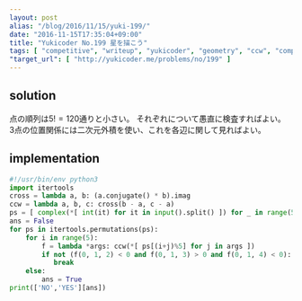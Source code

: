 ```yaml
---
layout: post
alias: "/blog/2016/11/15/yuki-199/"
date: "2016-11-15T17:35:04+09:00"
title: "Yukicoder No.199 星を描こう"
tags: [ "competitive", "writeup", "yukicoder", "geometry", "ccw", "complex" ]
"target_url": [ "http://yukicoder.me/problems/no/199" ]
---
```


## solution

点の順列は$5! = 120$通りと小さい。
それぞれについて愚直に検査すればよい。
$3$点の位置関係には二次元外積を使い、これを各辺に関して見ればよい。

## implementation

``` python
#!/usr/bin/env python3
import itertools
cross = lambda a, b: (a.conjugate() * b).imag
ccw = lambda a, b, c: cross(b - a, c - a)
ps = [ complex(*[ int(it) for it in input().split() ]) for _ in range(5) ]
ans = False
for ps in itertools.permutations(ps):
    for i in range(5):
        f = lambda *args: ccw(*[ ps[(i+j)%5] for j in args ])
        if not (f(0, 1, 2) < 0 and f(0, 1, 3) > 0 and f(0, 1, 4) < 0):
           break
    else:
        ans = True
print(['NO','YES'][ans])
```
